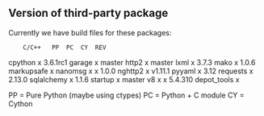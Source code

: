 ## Version of third-party package

Currently we have build files for these packages:

		C/C++	PP	PC	CY	REV
cpython		x				3.6.1rc1
garage			x			master
http2					x	master
lxml				x		3.7.3
mako			x			1.0.6
  markupsafe		x
nanomsg		x	x			1.0.0
nghttp2		x				v1.11.1
pyyaml				x		3.12
requests		x			2.13.0
sqlalchemy			x		1.1.6
startup			x			master
v8		x			x	5.4.310
  depot_tools           x

PP = Pure Python (maybe using ctypes)
PC = Python + C module
CY = Cython
